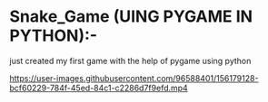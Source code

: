 # Snake_Game (UING PYGAME IN PYTHON):-
just created my first game with the help of pygame using python


https://user-images.githubusercontent.com/96588401/156179128-bcf60229-784f-45ed-84c1-c2286d7f9efd.mp4



